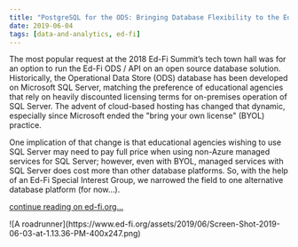 ```yaml
---
title: "PostgreSQL for the ODS: Bringing Database Flexibility to the Ed-Fi Platform"
date: 2019-06-04
tags: [data-and-analytics, ed-fi]
---
```


The most popular request at the 2018 Ed-Fi Summit’s tech town hall was for an option to run the Ed-Fi ODS / API on an open source database solution. Historically, the Operational Data Store (ODS) database has been developed on Microsoft SQL Server, matching the preference of educational agencies that rely on heavily discounted licensing terms for on-premises operation of SQL Server. The advent of cloud-based hosting has changed that dynamic, especially since Microsoft ended the "bring your own license" (BYOL) practice.

One implication of that change is that educational agencies wishing to use SQL Server may need to pay full price when using non-Azure managed services for SQL Server; however, even with BYOL, managed services with SQL Server does cost more than other database platforms. So, with the help of an Ed-Fi Special Interest Group, we narrowed the field to one alternative database platform (for now&hellip;).

[continue reading on ed-fi.org...](https://www.ed-fi.org/blog/2019/06/postgresql-for-the-ods-bringing-database-flexibility-to-the-ed-fi-platform/)

<div class="text--center">
![A roadrunner](https://www.ed-fi.org/assets/2019/06/Screen-Shot-2019-06-03-at-1.13.36-PM-400x247.png)<!-- {: .img-fluid .border .rounded } -->
</div>
